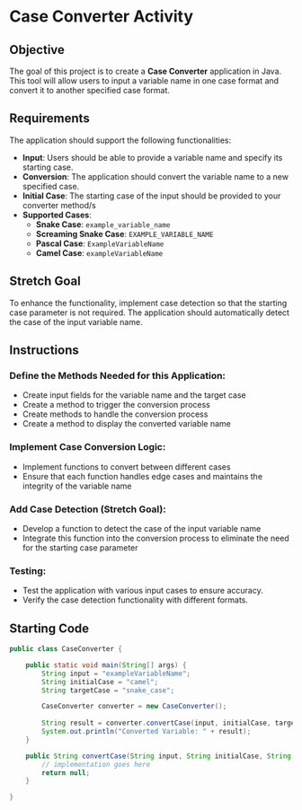 # Case Converter Activity

## Objective
The goal of this project is to create a **Case Converter** application in Java. This tool will allow users to input a variable name in one case format and convert it to another specified case format.

## Requirements
The application should support the following functionalities:
- **Input**: Users should be able to provide a variable name and specify its starting case.
- **Conversion**: The application should convert the variable name to a new specified case.
- **Initial Case**: The starting case of the input should be provided to your converter method/s
- **Supported Cases**:
   - **Snake Case**: `example_variable_name`
   - **Screaming Snake Case**: `EXAMPLE_VARIABLE_NAME`
   - **Pascal Case**: `ExampleVariableName`
   - **Camel Case**: `exampleVariableName`

## Stretch Goal
To enhance the functionality, implement case detection so that the starting case parameter is not required. The application should automatically detect the case of the input variable name.

## Instructions
### Define the Methods Needed for this Application:
- Create input fields for the variable name and the target case
- Create a method to trigger the conversion process
- Create methods to handle the conversion process
- Create a method to display the converted variable name

### Implement Case Conversion Logic:
- Implement functions to convert between different cases
- Ensure that each function handles edge cases and maintains the integrity of the variable name

### Add Case Detection (Stretch Goal):
- Develop a function to detect the case of the input variable name
- Integrate this function into the conversion process to eliminate the need for the starting case parameter

### Testing:
- Test the application with various input cases to ensure accuracy.
- Verify the case detection functionality with different formats.

## Starting Code
```java
public class CaseConverter {

    public static void main(String[] args) {
        String input = "exampleVariableName";
        String initialCase = "camel";
        String targetCase = "snake_case";

        CaseConverter converter = new CaseConverter();
        
        String result = converter.convertCase(input, initialCase, targetCase);
        System.out.println("Converted Variable: " + result);
    }

    public String convertCase(String input, String initialCase, String targetCase) {
        // implementation goes here
        return null;
    }

}
